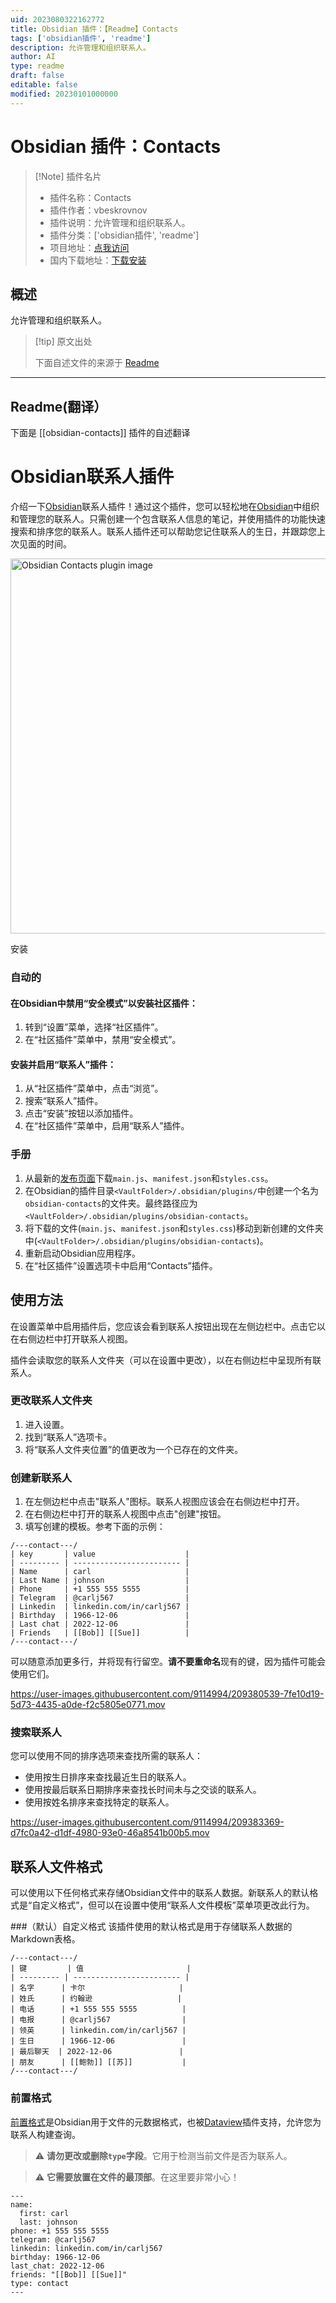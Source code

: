 ```yaml
---
uid: 2023080322162772
title: Obsidian 插件：【Readme】Contacts
tags: ['obsidian插件', 'readme']
description: 允许管理和组织联系人。
author: AI
type: readme
draft: false
editable: false
modified: 20230101000000
---
```


# Obsidian 插件：Contacts

> [!Note] 插件名片
> - 插件名称：Contacts
> - 插件作者：vbeskrovnov
> - 插件说明：允许管理和组织联系人。
> - 插件分类：['obsidian插件', 'readme']
> - 项目地址：[点我访问](https://github.com/vbeskrovnov/obsidian-contacts)
> - 国内下载地址：[下载安装](https://pkmer.cn/products/plugin/pluginMarket/?obsidian-contacts)

## 概述

允许管理和组织联系人。



> [!tip] 原文出处
> 
>下面自述文件的来源于 [Readme](https://ghproxy.net/https://raw.githubusercontent.com/vbeskrovnov/obsidian-contacts/master/README.md)
> 

---

## Readme(翻译）

下面是 [[obsidian-contacts]] 插件的自述翻译


# Obsidian联系人插件
介绍一下[Obsidian](https://obsidian.md/)联系人插件！通过这个插件，您可以轻松地在[Obsidian](https://obsidian.md/)中组织和管理您的联系人。只需创建一个包含联系人信息的笔记，并使用插件的功能快速搜索和排序您的联系人。联系人插件还可以帮助您记住联系人的生日，并跟踪您上次见面的时间。

<img width="600" alt="Obsidian Contacts plugin image" src="https://user-images.githubusercontent.com/9114994/209868806-e4d8c95e-e144-4a7f-8b8f-52f036cd2df8.png">

安装

### 自动的

#### 在Obsidian中禁用“安全模式”以安装社区插件：
1. 转到“设置”菜单，选择“社区插件”。
2. 在“社区插件”菜单中，禁用“安全模式”。

#### 安装并启用“联系人”插件：
1. 从“社区插件”菜单中，点击“浏览”。
1. 搜索“联系人”插件。
1. 点击“安装”按钮以添加插件。
1. 在“社区插件”菜单中，启用“联系人”插件。

### 手册
1. 从最新的[发布页面](https://github.com/vbeskrovnov/obsidian-contacts/releases)下载`main.js`、`manifest.json`和`styles.css`。
2. 在Obsidian的插件目录`<VaultFolder>/.obsidian/plugins/`中创建一个名为`obsidian-contacts`的文件夹。最终路径应为`<VaultFolder>/.obsidian/plugins/obsidian-contacts`。
3. 将下载的文件(`main.js`、`manifest.json`和`styles.css`)移动到新创建的文件夹中(```<VaultFolder>/.obsidian/plugins/obsidian-contacts```)。
4. 重新启动Obsidian应用程序。
5. 在“社区插件”设置选项卡中启用“Contacts”插件。

## 使用方法
在设置菜单中启用插件后，您应该会看到联系人按钮出现在左侧边栏中。点击它以在右侧边栏中打开联系人视图。

插件会读取您的联系人文件夹（可以在设置中更改），以在右侧边栏中呈现所有联系人。

### 更改联系人文件夹
1. 进入设置。
2. 找到“联系人”选项卡。
3. 将“联系人文件夹位置”的值更改为一个已存在的文件夹。

### 创建新联系人
1. 在左侧边栏中点击"联系人"图标。联系人视图应该会在右侧边栏中打开。
1. 在右侧边栏中打开的联系人视图中点击"创建"按钮。
1. 填写创建的模板。参考下面的示例：
```
/---contact---/
| key       | value                    |
| --------- | ------------------------ |
| Name      | carl                     |
| Last Name | johnson                  |
| Phone     | +1 555 555 5555          |
| Telegram  | @carlj567                |
| Linkedin  | linkedin.com/in/carlj567 |
| Birthday  | 1966-12-06               |
| Last chat | 2022-12-06               |
| Friends   | [[Bob]] [[Sue]]          |
/---contact---/
```
可以随意添加更多行，并将现有行留空。**请不要重命名**现有的键，因为插件可能会使用它们。

https://user-images.githubusercontent.com/9114994/209380539-7fe10d19-5d73-4435-a0de-f2c5805e0771.mov

### 搜索联系人
您可以使用不同的排序选项来查找所需的联系人：
- 使用按生日排序来查找最近生日的联系人。
- 使用按最后联系日期排序来查找长时间未与之交谈的联系人。
- 使用按姓名排序来查找特定的联系人。

https://user-images.githubusercontent.com/9114994/209383369-d7fc0a42-d1df-4980-93e0-46a8541b00b5.mov

## 联系人文件格式
可以使用以下任何格式来存储Obsidian文件中的联系人数据。新联系人的默认格式是“自定义格式”，但可以在设置中使用“联系人文件模板”菜单项更改此行为。

###（默认）自定义格式
该插件使用的默认格式是用于存储联系人数据的Markdown表格。
```
/---contact---/
| 键         | 值                       |
| --------- | ------------------------ |
| 名字      | 卡尔                     |
| 姓氏      | 约翰逊                   |
| 电话      | +1 555 555 5555          |
| 电报      | @carlj567                |
| 领英      | linkedin.com/in/carlj567 |
| 生日      | 1966-12-06               |
| 最后聊天  | 2022-12-06               |
| 朋友      | [[鲍勃]] [[苏]]           |
/---contact---/
```

### 前置格式

[前置格式](https://help.obsidian.md/Advanced+topics/YAML+front+matter)是Obsidian用于文件的元数据格式，也被[Dataview](https://github.com/blacksmithgu/obsidian-dataview)插件支持，允许您为联系人构建查询。

> :warning: **请勿更改或删除`type`字段**。它用于检测当前文件是否为联系人。

> :warning: **它需要放置在文件的最顶部**。在这里要非常小心！

```
---
name:
  first: carl
  last: johnson
phone: +1 555 555 5555
telegram: @carlj567 
linkedin: linkedin.com/in/carlj567
birthday: 1966-12-06 
last_chat: 2022-12-06 
friends: "[[Bob]] [[Sue]]"
type: contact
---
```



